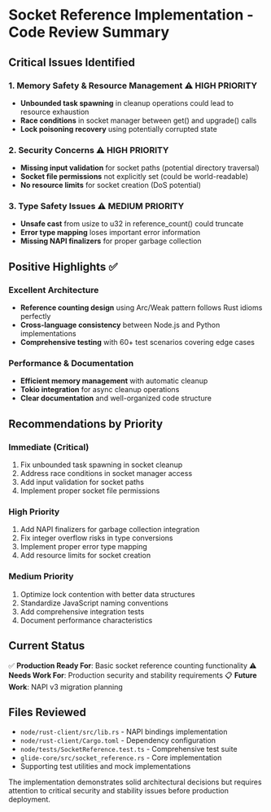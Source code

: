 # Socket Reference Implementation - Code Review Summary

## Critical Issues Identified

### 1. **Memory Safety & Resource Management** ⚠️ HIGH PRIORITY
- **Unbounded task spawning** in cleanup operations could lead to resource exhaustion
- **Race conditions** in socket manager between get() and upgrade() calls
- **Lock poisoning recovery** using potentially corrupted state

### 2. **Security Concerns** ⚠️ HIGH PRIORITY
- **Missing input validation** for socket paths (potential directory traversal)
- **Socket file permissions** not explicitly set (could be world-readable)
- **No resource limits** for socket creation (DoS potential)

### 3. **Type Safety Issues** ⚠️ MEDIUM PRIORITY
- **Unsafe cast** from usize to u32 in reference_count() could truncate
- **Error type mapping** loses important error information
- **Missing NAPI finalizers** for proper garbage collection

## Positive Highlights ✅

### Excellent Architecture
- **Reference counting design** using Arc/Weak pattern follows Rust idioms perfectly
- **Cross-language consistency** between Node.js and Python implementations
- **Comprehensive testing** with 60+ test scenarios covering edge cases

### Performance & Documentation
- **Efficient memory management** with automatic cleanup
- **Tokio integration** for async cleanup operations
- **Clear documentation** and well-organized code structure

## Recommendations by Priority

### **Immediate (Critical)**
1. Fix unbounded task spawning in socket cleanup
2. Address race conditions in socket manager access
3. Add input validation for socket paths
4. Implement proper socket file permissions

### **High Priority**
1. Add NAPI finalizers for garbage collection integration
2. Fix integer overflow risks in type conversions
3. Implement proper error type mapping
4. Add resource limits for socket creation

### **Medium Priority**
1. Optimize lock contention with better data structures
2. Standardize JavaScript naming conventions
3. Add comprehensive integration tests
4. Document performance characteristics

## Current Status

✅ **Production Ready For**: Basic socket reference counting functionality
⚠️ **Needs Work For**: Production security and stability requirements
📋 **Future Work**: NAPI v3 migration planning

## Files Reviewed
- `node/rust-client/src/lib.rs` - NAPI bindings implementation
- `node/rust-client/Cargo.toml` - Dependency configuration
- `node/tests/SocketReference.test.ts` - Comprehensive test suite
- `glide-core/src/socket_reference.rs` - Core implementation
- Supporting test utilities and mock implementations

The implementation demonstrates solid architectural decisions but requires attention to critical security and stability issues before production deployment.